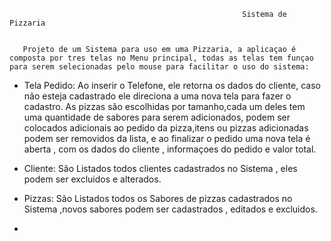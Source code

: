                                                         Sistema de Pizzaria


       Projeto de um Sistema para uso em uma Pizzaria, a aplicaçao é composta por tres telas no Menu principal, todas as telas tem funçao para serem selecionadas pelo mouse para facilitar o uso do sistema:
 
- Tela Pedido: Ao inserir o Telefone, ele retorna os dados do cliente, caso não esteja cadastrado ele direciona a uma nova tela para fazer o cadastro. As pizzas são escolhidas por tamanho,cada um deles tem uma quantidade de sabores para serem adicionados, podem ser colocados adicionais ao pedido da pizza,itens ou pizzas adicionadas podem ser removidos da lista, e ao finalizar o pedido uma nova tela é aberta , com os dados do cliente , informaçoes do pedido e valor total.

 - Cliente: São Listados todos clientes cadastrados no Sistema , eles podem ser excluidos e alterados.
 
 - Pizzas: São Listados todos os Sabores de pizzas cadastrados no Sistema ,novos sabores podem ser cadastrados , editados e excluidos.
 
 - 
 
 
